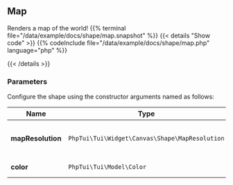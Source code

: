 ## Map

Renders a map of the world!
{{% terminal file="/data/example/docs/shape/map.snapshot" %}}
{{< details "Show code"  >}}
{{% codeInclude file="/data/example/docs/shape/map.php" language="php" %}}

{{< /details >}}
### Parameters

Configure the shape using the constructor arguments named as follows:

| Name | Type | Description |
| --- | --- | --- |
| **mapResolution** | `PhpTui\Tui\Widget\Canvas\Shape\MapResolution` | Resolution of the map (enum low or high) |
| **color** | `PhpTui\Tui\Model\Color` | Color of the map |